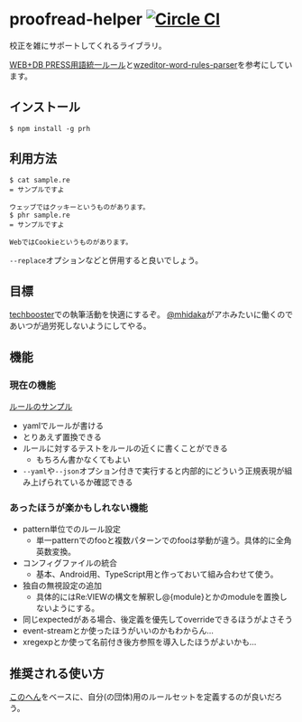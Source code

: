 # proofread-helper [![Circle CI](https://circleci.com/gh/vvakame/prh.svg?style=svg)](https://circleci.com/gh/vvakame/prh)

校正を雑にサポートしてくれるライブラリ。

[WEB+DB PRESS用語統一ルール](https://gist.github.com/inao/f55e8232e150aee918b9)と[wzeditor-word-rules-parser](https://github.com/azu/wzeditor-word-rules-parser)を参考にしています。

## インストール

```
$ npm install -g prh
```

## 利用方法

```
$ cat sample.re
= サンプルですよ

ウェッブではクッキーというものがあります。
$ phr sample.re
= サンプルですよ

WebではCookieというものがあります。
```

`--replace`オプションなどと併用すると良いでしょう。

## 目標

[techbooster](http://techbooster.org/)での執筆活動を快適にするぞ。
[@mhidaka](https://twitter.com/mhidaka)がアホみたいに働くのであいつが過労死しないようにしてやる。

## 機能

### 現在の機能

[ルールのサンプル](https://github.com/vvakame/prh/blob/master/misc/sample.yml)

* yamlでルールが書ける
* とりあえず置換できる
* ルールに対するテストをルールの近くに書くことができる
    * もちろん書かなくてもよい
* `--yaml`や`--json`オプション付きで実行すると内部的にどういう正規表現が組み上げられているか確認できる

### あったほうが楽かもしれない機能

* pattern単位でのルール設定
    * 単一patternでのfooと複数パターンでのfooは挙動が違う。具体的に全角英数変換。
* コンフィグファイルの統合
    * 基本、Android用、TypeScript用と作っておいて組み合わせて使う。
* 独自の無視設定の追加
    * 具体的にはRe:VIEWの構文を解釈し@<list>{module}とかのmoduleを置換しないようにする。
* 同じexpectedがある場合、後定義を優先してoverrideできるほうがよさそう
* event-streamとか使ったほうがいいのかもわからん…
* xregexpとか使って名前付き後方参照を導入したほうがよいかも…

## 推奨される使い方

[このへん](https://github.com/vvakame/prh/blob/master/misc/WEB%2BDB_PRESS.yml)をベースに、自分(の団体)用のルールセットを定義するのが良いだろう。
